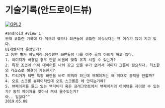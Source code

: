 # 기술기록(안드로이드뷰)

[![GPL2](https://img.shields.io/badge/license-GPL2-yellowgreen.svg)](https://github.com/parkkw09/parkSync/edit/master/LICENSE)

```
#android #view 1
원래 코틀린 기록에 다 적으려 했으나 최근들어 코틀린 이슈보다는 뷰 이슈가 많이 지고 있다.
UI개발자의 운명인가?
그 동안 별거 아닐꺼라 생각했던 화면들이 나를 아주 골치 아프게 하고 있다.
1. 이미지가 배경일 경우 단말 비율에 맞춰 유지 시킬 수 있는가?
2. 특정 조건에 의해 데이터를 나눠 갖고 있을 수가 없어서 이미지 크롭이 필요하다. 최소한의 리소스로 해결이 가능한가?
3. 트리거가 되면 특정 화면을 바로 띄워야 하는데 뷰페이저는 왜 제대로 동작을 안할까?
4. 오토 스크롤 뷰페이저인데 오토 스크롤은 왜 안되는거야?
5. 뷰페이저를 들고 있는 액티비티 혹은 프래그먼트에서 뷰페이저의 아이템을 제어할 수 있는가? 동적 페이저를 찾아서 꺼내 올수있는가?
아.. 일많다^^
2019.05.08
```
